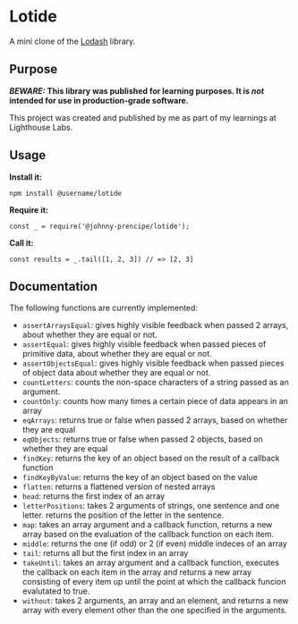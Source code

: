 # Lotide

A mini clone of the [Lodash](https://lodash.com) library.

## Purpose

**_BEWARE:_ This library was published for learning purposes. It is _not_ intended for use in production-grade software.**

This project was created and published by me as part of my learnings at Lighthouse Labs. 

## Usage

**Install it:**

`npm install @username/lotide`

**Require it:**

`const _ = require('@johnny-prencipe/lotide');`

**Call it:**

`const results = _.tail([1, 2, 3]) // => [2, 3]`

## Documentation

The following functions are currently implemented:

* `assertArraysEqual`: gives highly visible feedback when passed 2 arrays, about whether they are equal or not. 
* `assertEqual`: gives highly visible feedback when passed pieces of primitive data, about whether they are equal or not. 
* `assertObjectsEqual`: gives highly visible feedback when passed pieces of object data about whether they are equal or not.
* `countLetters`: counts the non-space characters of a string passed as an argument.
* `countOnly`: counts how many times a certain piece of data appears in an array
* `eqArrays`: returns true or false when passed 2 arrays, based on whether they are equal
* `eqObjects`: returns true or false when passed 2 objects, based on whether they are equal
* `findKey`: returns the key of an object based on the result of a callback function
* `findKeyByValue`: returns the key of an object based on the value
* `flatten`: returns a flattened version of nested arrays 
* `head`: returns the first index of an array
* `letterPositions`: takes 2 arguments of strings, one sentence and one letter. returns the position of the letter in the sentence.
* `map`: takes an array argument and a callback function, returns a new array based on the evaluation of the callback function on each item.
* `middle`: returns the one (if odd) or 2 (if even) middle indeces of an array
* `tail`: returns all but the first index in an array
* `takeUntil`: takes an array argument and a callback function, executes the callback on each item in the array and returns a new array consisting of every item up until the point at which the callback funcion evalutated to true.
* `without`: takes 2 arguments, an array and an element, and returns a new array with every element other than the one specified in the arguments.